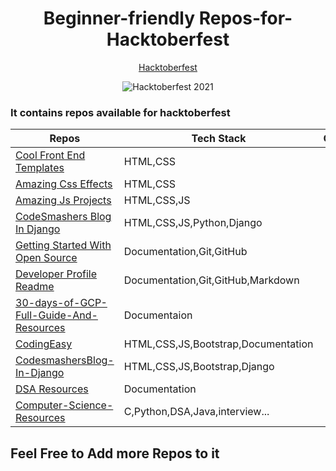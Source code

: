 <div align="center">
<h1>Beginner-friendly Repos-for-Hacktoberfest</h1> 
  
[Hacktoberfest](https://hacktoberfest.digitalocean.com/)
  
![Hacktoberfest 2021](https://hacktoberfest.digitalocean.com/_nuxt/img/logo-hacktoberfest-full.f42e3b1.svg)

 </div>    
 
### It contains repos available for hacktoberfest

| Repos                                                                                                | Tech Stack                                    | Overview |
| ---------------------------------------------------------------------------------------------------- | --------------------------------------------- | -------- |
| [Cool Front End Templates](https://github.com/arpit456jain/Cool-Front-End_Templates)                 | HTML,CSS                                      | |
| [Amazing Css Effects](https://github.com/arpit456jain/Amazing-Css-Effects)                           | HTML,CSS                                      | |
| [Amazing Js Projects](https://github.com/arpit456jain/Amazing-Js-Projects)                           | HTML,CSS,JS                                   | |
| [CodeSmashers Blog In Django](https://github.com/arpit456jain/CodesmashersBlog-In-Django)            | HTML,CSS,JS,Python,Django                     | |
| [Getting Started With Open Source](https://github.com/arpit456jain/Getting-Started-with-open-source) | Documentation,Git,GitHub                      | |
| [Developer Profile Readme](https://github.com/amandewatnitrr/profile-readme-hacktoberfest21/)        | Documentation,Git,GitHub,Markdown             | |
| [30-days-of-GCP-Full-Guide-And-Resources](https://github.com/arpit456jain/30-days-of-GCP-Full-Guide-And-Resources) | Documentaion | | 
| [CodingEasy](https://github.com/arpit456jain/CodingEasy) | HTML,CSS,JS,Bootstrap,Documentation | | 
| [CodesmashersBlog-In-Django](https://github.com/arpit456jain/CodesmashersBlog-In-Django) | HTML,CSS,JS,Bootstrap,Django | | 
|[DSA Resources](https://github.com/avinash201199/DSA-Resources)                                       |Documentation                                   ||
| [Computer-Science-Resources](https://github.com/shivanshsinghx365/Computer-Science-Resources) | C,Python,DSA,Java,interview... | |
## Feel Free to Add more Repos to it
